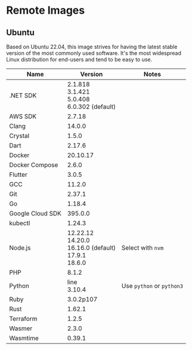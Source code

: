 # Remote Images

## Ubuntu

Based on Ubuntu 22.04, this image strives for having the latest stable version of the most commonly used software. It's the most widespread Linux distribution for end-users and tend to be easy to use.

<!-- BEGIN GENERATED SECTION: ubuntu -->

| Name | Version | Notes |
| ---- | ------- | ----- |
| .NET SDK | 2.1.818<br>3.1.421<br>5.0.408<br>6.0.302 (default) |
| AWS SDK | 2.7.18 |
| Clang | 14.0.0 |
| Crystal | 1.5.0 |
| Dart | 2.17.6 |
| Docker | 20.10.17 |
| Docker Compose | 2.6.0 |
| Flutter | 3.0.5 |
| GCC | 11.2.0 |
| Git | 2.37.1 |
| Go | 1.18.4 |
| Google Cloud SDK | 395.0.0 |
| kubectl | 1.24.3 |
| Node.js | 12.22.12<br>14.20.0<br>16.16.0 (default)<br>17.9.1<br>18.6.0 | Select with `nvm` |
| PHP | 8.1.2 |
| Python | line<br>3.10.4 | Use `python` or `python3` |
| Ruby | 3.0.2p107 |
| Rust | 1.62.1 |
| Terraform | 1.2.5 |
| Wasmer | 2.3.0 |
| Wasmtime | 0.39.1 |

<!-- END GENERATED SECTION: ubuntu -->
